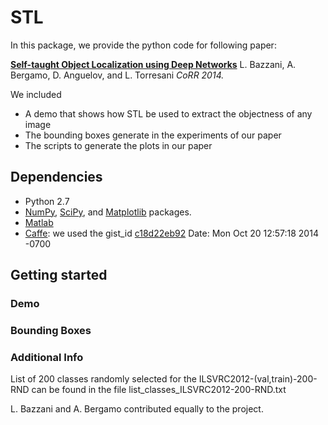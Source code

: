 
STL
=====
In this package, we provide the python code for following paper:

[**Self-taught Object Localization using Deep Networks**](http://arxiv.org/abs/1409.3964)
L. Bazzani, A. Bergamo, D. Anguelov, and L. Torresani
*CoRR 2014.*

We included
* A demo that shows how STL be used to extract the objectness of any image
* The bounding boxes generate in the experiments of our paper
* The scripts to generate the plots in our paper

Dependencies
------------
* Python 2.7
* [NumPy](http://www.numpy.org/), [SciPy](http://www.scipy.org/), and [Matplotlib](http://matplotlib.org/) packages.
* [Matlab](http://www.mathworks.com/products/matlab/)
* [Caffe](https://github.com/BVLC/caffe): we used the gist_id [c18d22eb92](https://github.com/BVLC/caffe/tree/c18d22eb92488f02c0256a3fe4ac20a8ad827596) Date: Mon Oct 20 12:57:18 2014 -0700


Getting started
---------------

### Demo


### Bounding Boxes


### Additional Info

List of 200 classes randomly selected for the ILSVRC2012-(val,train)-200-RND can be found in the file list_classes_ILSVRC2012-200-RND.txt

L. Bazzani and A. Bergamo contributed equally to the project.
